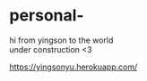 # personal-

hi from yingson to the world
</br>
under construction <3

https://yingsonyu.herokuapp.com/
